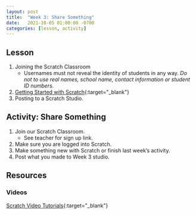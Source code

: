 ```yaml
---
layout: post
title:  "Week 3: Share Something"
date:   2021-10-05 01:00:00 -0700
categories: [lesson, activity]
---
```


## Lesson

1. Joining the Scratch Classroom
    * Usernames must not reveal the identity of students in any way. *Do not to use real names, school name, contact information or student ID numbers.*
2. [Getting Started with Scratch](https://vimeo.com/80961102){:target="_blank"}
3. Posting to a Scratch Studio.

## Activity: Share Something

1. Join our Scratch Classroom.
    * See teacher for sign up link.
2. Make sure you are logged into Scratch.
3. Make something new with Scratch or finish last week’s activity.
4. Post what you made to Week 3 studio.

## Resources

### Videos

[Scratch Video Tutorials](https://scratch.mit.edu/help/videos){:target="_blank"}

